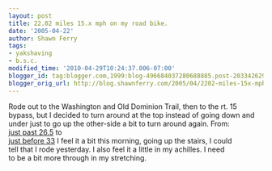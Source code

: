 ```yaml
---
layout: post
title: 22.02 miles 15.x mph on my road bike.
date: '2005-04-22'
author: Shawn Ferry
tags:
- yakshaving
- b.s.c.
modified_time: '2010-04-29T10:24:37.006-07:00'
blogger_id: tag:blogger.com,1999:blog-496684037280688885.post-2033426290691685786
blogger_orig_url: http://blog.shawnferry.com/2005/04/2202-miles-15x-mph-on-my-road-bike.html
---
```


Rode out to the Washington and Old Dominion Trail, then to the rt. 15  
bypass, but I decided to turn around at the top instead of going down and  
under just to go up the other-side a bit to turn around again. From: [  
just past 26.5](http://www.wodfriends.org/map7.html) to [  
just before 33](http://www.wodfriends.org/map5.html) I feel it a bit this
morning, going up the stairs, I could  
tell that I rode yesterday. I also feel it a little in my achilles. I need  
to be a bit more through in my stretching.  

